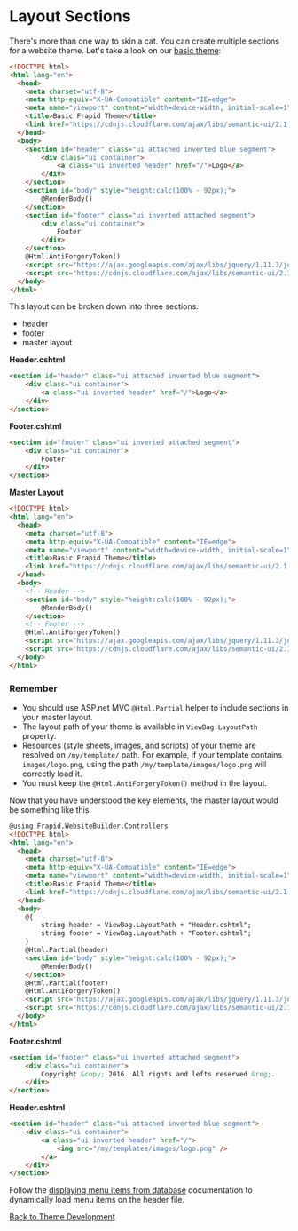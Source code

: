 # Layout Sections

There's more than one way to skin a cat. You can create multiple sections for a website theme.
Let's take a look on our [basic theme](theme.md):

```html
<!DOCTYPE html>
<html lang="en">
  <head>
    <meta charset="utf-8">
    <meta http-equiv="X-UA-Compatible" content="IE=edge">
    <meta name="viewport" content="width=device-width, initial-scale=1">
    <title>Basic Frapid Theme</title>
    <link href="https://cdnjs.cloudflare.com/ajax/libs/semantic-ui/2.1.7/semantic.min.css" rel="stylesheet">
  </head>
  <body>
    <section id="header" class="ui attached inverted blue segment">
        <div class="ui container">
            <a class="ui inverted header" href="/">Logo</a>
        </div>
    </section>
    <section id="body" style="height:calc(100% - 92px);">
        @RenderBody()
    </section>
    <section id="footer" class="ui inverted attached segment">
        <div class="ui container">
            Footer
        </div>
    </section>
    @Html.AntiForgeryToken()
    <script src="https://ajax.googleapis.com/ajax/libs/jquery/1.11.3/jquery.min.js"></script>
    <script src="https://cdnjs.cloudflare.com/ajax/libs/semantic-ui/2.1.7/semantic.min.js"></script>
  </body>
</html>
```

This layout can be broken down into three sections:

* header
* footer
* master layout

**Header.cshtml**

```html
<section id="header" class="ui attached inverted blue segment">
    <div class="ui container">
        <a class="ui inverted header" href="/">Logo</a>
    </div>
</section>
```

**Footer.cshtml**

```html
<section id="footer" class="ui inverted attached segment">
    <div class="ui container">
        Footer
    </div>
</section>
```

**Master Layout**

```html
<!DOCTYPE html>
<html lang="en">
  <head>
    <meta charset="utf-8">
    <meta http-equiv="X-UA-Compatible" content="IE=edge">
    <meta name="viewport" content="width=device-width, initial-scale=1">
    <title>Basic Frapid Theme</title>
    <link href="https://cdnjs.cloudflare.com/ajax/libs/semantic-ui/2.1.7/semantic.min.css" rel="stylesheet">
  </head>
  <body>
    <!-- Header -->
    <section id="body" style="height:calc(100% - 92px);">
        @RenderBody()
    </section>
    <!-- Footer -->
    @Html.AntiForgeryToken()
    <script src="https://ajax.googleapis.com/ajax/libs/jquery/1.11.3/jquery.min.js"></script>
    <script src="https://cdnjs.cloudflare.com/ajax/libs/semantic-ui/2.1.7/semantic.min.js"></script>
  </body>
</html>
```

### Remember

* You should use ASP.net MVC `@Html.Partial` helper to include sections in your master layout.
* The layout path of your theme is available in `ViewBag.LayoutPath` property.
* Resources (style sheets, images, and scripts) of your theme are resolved on `/my/template/` path.
For example, if your template contains `images/logo.png`, using the path `/my/template/images/logo.png` will correctly load it.
* You must keep the `@Html.AntiForgeryToken()` method in the layout.

Now that you have understood the key elements, the master layout would be something like this.

```html
@using Frapid.WebsiteBuilder.Controllers
<!DOCTYPE html>
<html lang="en">
  <head>
    <meta charset="utf-8">
    <meta http-equiv="X-UA-Compatible" content="IE=edge">
    <meta name="viewport" content="width=device-width, initial-scale=1">
    <title>Basic Frapid Theme</title>
    <link href="https://cdnjs.cloudflare.com/ajax/libs/semantic-ui/2.1.7/semantic.min.css" rel="stylesheet">
  </head>
  <body>
    @{
        string header = ViewBag.LayoutPath + "Header.cshtml";
        string footer = ViewBag.LayoutPath + "Footer.cshtml";
    }
    @Html.Partial(header)
    <section id="body" style="height:calc(100% - 92px);">
        @RenderBody()
    </section>
    @Html.Partial(footer)
    @Html.AntiForgeryToken()
    <script src="https://ajax.googleapis.com/ajax/libs/jquery/1.11.3/jquery.min.js"></script>
    <script src="https://cdnjs.cloudflare.com/ajax/libs/semantic-ui/2.1.7/semantic.min.js"></script>
  </body>
</html>
```

**Footer.cshtml**

```html
<section id="footer" class="ui inverted attached segment">
    <div class="ui container">
        Copyright &copy; 2016. All rights and lefts reserved &reg;.
    </div>
</section>
```

**Header.cshtml**

```html
<section id="header" class="ui attached inverted blue segment">
    <div class="ui container">
        <a class="ui inverted header" href="/">
            <img src="/my/templates/images/logo.png" />
        </a>
    </div>
</section>
```

Follow the [displaying menu items from database](menus.md) documentation to dynamically load menu items on the header file.

[Back to Theme Development](theme.md)
